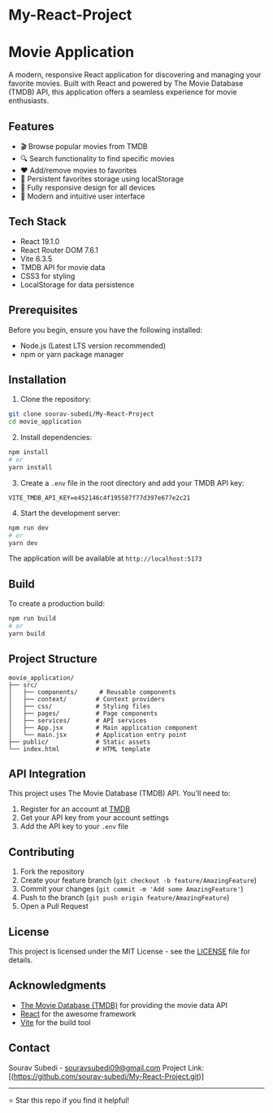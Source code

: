 # My-React-Project
# Movie Application

A modern, responsive React application for discovering and managing your favorite movies. Built with React and powered by The Movie Database (TMDB) API, this application offers a seamless experience for movie enthusiasts.

## Features

- 🎬 Browse popular movies from TMDB
- 🔍 Search functionality to find specific movies
- ❤️ Add/remove movies to favorites
- 💾 Persistent favorites storage using localStorage
- 📱 Fully responsive design for all devices
- 🎨 Modern and intuitive user interface

## Tech Stack

- React 19.1.0
- React Router DOM 7.6.1
- Vite 6.3.5
- TMDB API for movie data
- CSS3 for styling
- LocalStorage for data persistence

## Prerequisites

Before you begin, ensure you have the following installed:
- Node.js (Latest LTS version recommended)
- npm or yarn package manager

## Installation

1. Clone the repository:
```bash
git clone sourav-subedi/My-React-Project
cd movie_application
```

2. Install dependencies:
```bash
npm install
# or
yarn install
```

3. Create a `.env` file in the root directory and add your TMDB API key:
```env
VITE_TMDB_API_KEY=e452146c4f195587f77d397e677e2c21
```

4. Start the development server:
```bash
npm run dev
# or
yarn dev
```

The application will be available at `http://localhost:5173`

## Build

To create a production build:

```bash
npm run build
# or
yarn build
```

## Project Structure

```
movie_application/
├── src/
│   ├── components/      # Reusable components
│   ├── context/        # Context providers
│   ├── css/            # Styling files
│   ├── pages/          # Page components
│   ├── services/       # API services
│   ├── App.jsx         # Main application component
│   └── main.jsx        # Application entry point
├── public/             # Static assets
└── index.html          # HTML template
```

## API Integration

This project uses The Movie Database (TMDB) API. You'll need to:
1. Register for an account at [TMDB](https://www.themoviedb.org/)
2. Get your API key from your account settings
3. Add the API key to your `.env` file

## Contributing

1. Fork the repository
2. Create your feature branch (`git checkout -b feature/AmazingFeature`)
3. Commit your changes (`git commit -m 'Add some AmazingFeature'`)
4. Push to the branch (`git push origin feature/AmazingFeature`)
5. Open a Pull Request

## License

This project is licensed under the MIT License - see the [LICENSE](LICENSE) file for details.

## Acknowledgments

- [The Movie Database (TMDB)](https://www.themoviedb.org/) for providing the movie data API
- [React](https://reactjs.org/) for the awesome framework
- [Vite](https://vitejs.dev/) for the build tool

## Contact

Sourav Subedi - souravsubedi09@gmail.com
Project Link: [(https://github.com/sourav-subedi/My-React-Project.git)]

---
⭐️ Star this repo if you find it helpful!

